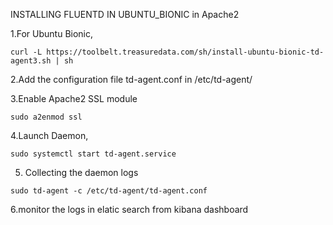 INSTALLING FLUENTD IN UBUNTU_BIONIC in Apache2

1.For Ubuntu Bionic,
```
curl -L https://toolbelt.treasuredata.com/sh/install-ubuntu-bionic-td-agent3.sh | sh
 ```
2.Add the configuration file td-agent.conf in /etc/td-agent/

3.Enable Apache2 SSL module
```
sudo a2enmod ssl
 ```

4.Launch Daemon,
```
sudo systemctl start td-agent.service
 ```
5. Collecting the daemon logs
```
sudo td-agent -c /etc/td-agent/td-agent.conf
 ```
6.monitor the logs in elatic search from kibana dashboard